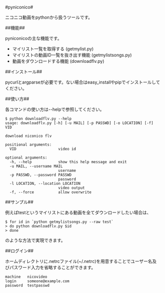 #pyniconico#

ニコニコ動画をpythonから扱うツールです。

##機能##

pyniconicoの主な機能です。

 * マイリスト一覧を取得する (getmylist.py)
 * マイリストの動画ID一覧を抜き出す機能 (getmylistsongs.py)
 * 動画をダウンロードする機能 (downloadflv.py)

##インストール##

pycurlとargparseが必要です。ない場合はeasy_installやpipでインストールしてください。

##使い方##

各コマンドの使い方は--helpで参照してください。

```
$ python downloadflv.py --help
usage: downloadflv.py [-h] [-u MAIL] [-p PASSWD] [-o LOCATION] [-f] VID

download niconico flv

positional arguments:
  VID                   video id

optional arguments:
  -h, --help            show this help message and exit
  -u MAIL, --username MAIL
                        username
  -p PASSWD, --password PASSWD
                        password
  -l LOCATION, --location LOCATION
                        video output
  -f, --force           allow overwrite
  ```

##サンプル##

例えばtestというマイリストにある動画を全てダウンロードしたい場合は、

```
$ for id in `python getmylistsongs.py --raw test`
> do python downloadflv.py $id
> done
```

のような方法で実現できます。

##ログイン##

ホームディレクトリに.netrcファイル(~/.netrc)を用意することでユーザー名及びパスワード入力を省略することができます。

```
machine   nicovideo
login     someone@example.com
password  testpasswd
```
